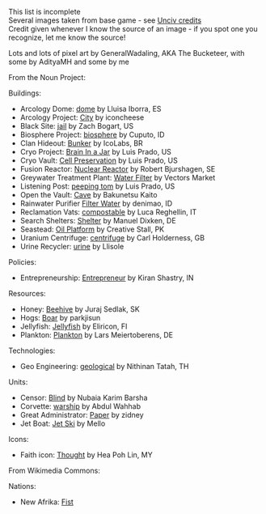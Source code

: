 This list is incomplete    
Several images taken from base game - see [Unciv credits](https://github.com/yairm210/Unciv/blob/master/docs/Credits.md)    
Credit given whenever I know the source of an image - if you spot one you recognize, let me know the source!

Lots and lots of pixel art by GeneralWadaling, AKA The Bucketeer, with some by AdityaMH and some by me

From the Noun Project:

Buildings:
* Arcology Dome: [dome](https://thenounproject.com/term/dome/945836/) by Lluisa Iborra, ES
* Arcology Project: [City](https://thenounproject.com/term/city/2488561/) by iconcheese
* Black Site: [jail](https://thenounproject.com/term/jail/2585095/) by Zach Bogart, US
* Biosphere Project: [biosphere](https://thenounproject.com/icon/biosphere-4146798/) by Cuputo, ID
* Clan Hideout: [Bunker](https://thenounproject.com/icon/bunker-2972283/) by IcoLabs, BR
* Cryo Project: [Brain In a Jar](https://thenounproject.com/term/brain-in-a-jar/467672/) by Luis Prado, US 
* Cryo Vault: [Cell Preservation](https://thenounproject.com/term/cell-preservation/10707/) by Luis Prado, US
* Fusion Reactor: [Nuclear Reactor](https://thenounproject.com/term/nuclear-reactor/4110972/) by Robert Bjurshagen, SE
* Greywater Treatment Plant: [Water Filter](https://thenounproject.com/icon/water-filter-1929073/) by Vectors Market
* Listening Post: [peeping tom](https://thenounproject.com/term/peeping-tom/38344/) by Luis Prado, US
* Open the Vault: [Cave](https://thenounproject.com/icon/cave-1842205/) by Bakunetsu Kaito
* Rainwater Purifier [Filter Water](https://thenounproject.com/icon/filter-water-3923269/) by denimao, ID
* Reclamation Vats: [compostable](https://thenounproject.com/icon/compostable-107010/) by Luca Reghellin, IT
* Search Shelters: [Shelter](https://thenounproject.com/icon/shelter-934966/) by Manuel Dixken, DE
* Seastead: [Oil Platform](https://thenounproject.com/term/oil-platform/175820/) by Creative Stall, PK 
* Uranium Centrifuge: [centrifuge](https://thenounproject.com/icon/centrifuge-3771162/) by Carl Holderness, GB
* Urine Recycler: [urine](https://thenounproject.com/term/urine/3650621/) by Llisole 

Policies:
* Entrepreneurship: [Entrepreneur](https://thenounproject.com/term/entrepreneur/2338644/) by Kiran Shastry, IN

Resources:
* Honey: [Beehive](https://thenounproject.com/icon/beehive-727898/) by Juraj Sedlak, SK
* Hogs: [Boar](https://thenounproject.com/icon/boar-931007/) by parkjisun
* Jellyfish: [Jellyfish](https://thenounproject.com/term/jellyfish/53744/) by Eliricon, FI
* Plankton: [Plankton](https://thenounproject.com/icon/plankton-3926460/) by Lars Meiertoberens, DE

Technologies:
* Geo Engineering: [geological](https://thenounproject.com/term/geological/2631469/) by Nithinan Tatah, TH

Units:
* Censor: [Blind](https://thenounproject.com/icon/blind-2139794/) by Nubaia Karim Barsha
* Corvette: [warship](https://thenounproject.com/term/warship/1806952/) by Abdul Wahhab 
* Great Administrator: [Paper](https://thenounproject.com/icon/paper-889690/) by zidney
* Jet Boat: [Jet Ski](https://thenounproject.com/term/jet-ski/1676951/) by Mello

Icons:
* Faith icon: [Thought](https://thenounproject.com/term/thought/608383/) by Hea Poh Lin, MY 

From Wikimedia Commons:

Nations:
* New Afrika: [Fist](https://commons.wikimedia.org/wiki/File:Fist.png)